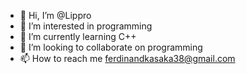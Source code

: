 - 👋 Hi, I’m @Lippro
- 👀 I’m interested in programming 
- 🌱 I’m currently learning C++
- 💞️ I’m looking to collaborate on programming 
- 📫 How to reach me ferdinandkasaka38@gmail.com 

<!---
Lippro/Lippro is a ✨ special ✨ repository because its `README.md` (this file) appears on your GitHub profile.
You can click the Preview link to take a look at your changes.
--->
